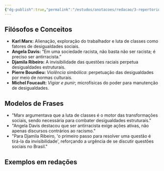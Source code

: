 ```yaml
---
{"dg-publish":true,"permalink":"/estudos/anotacoes/redacao/3-repertorios/3-3-questoes-sociais/","updated":"2025-03-08T18:09:44.364-03:00"}
---
```


## Filósofos e Conceitos

- **Karl Marx:** Alienação, exploração do trabalhador e luta de classes como fatores de desigualdades sociais.
- **Angela Davis:** “Em uma sociedade racista, não basta não ser racista; é preciso ser antirracista.”
- **Djamila Ribeiro:** A invisibilidade das questões raciais perpetua desigualdades estruturais.
- **Pierre Bourdieu:** _Violência simbólica_: perpetuação das desigualdades por meio de normas culturais.
- **Michel Foucault:** _Vigiar e punir_; microfísicas do poder para manutenção de desigualdades.

## Modelos de Frases

- "Marx argumentava que a luta de classes é o motor das transformações sociais, sendo necessária para combater desigualdades estruturais."
- "Angela Davis destacou que ser antirracista exige ações ativas, não apenas discursos contrários ao racismo."
- "Para Djamila Ribeiro, 'o primeiro passo para resolver uma questão é tirá-la da invisibilidade', reforçando a urgência de se discutir questões sociais no Brasil."

## Exemplos em redações

